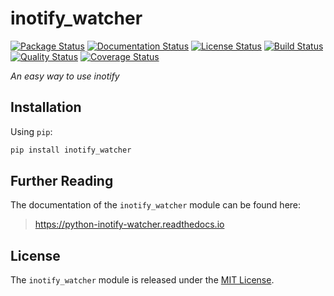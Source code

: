 # inotify_watcher

[![Package Status][package-badge]][package-link]
[![Documentation Status][documentation-badge]][documentation-link]
[![License Status][license-badge]][license-link]
[![Build Status][build-badge]][build-link]
[![Quality Status][pre-commit-badge]][pre-commit-link]
[![Coverage Status][coverage-badge]][coverage-link]

*An easy way to use inotify*

## Installation

Using `pip`:
```bash
pip install inotify_watcher
```

## Further Reading

The documentation of the `inotify_watcher` module can be found here:

> https://python-inotify-watcher.readthedocs.io

## License

The `inotify_watcher` module is released under the [MIT License][license-link].

[package-badge]: https://img.shields.io/pypi/v/inotify-watcher
[package-link]: https://pypi.org/project/inotify-watcher
[documentation-badge]: https://img.shields.io/readthedocs/python-inotify-watcher
[documentation-link]: https://python-inotify-watcher.readthedocs.io/en/latest
[license-badge]: https://img.shields.io/github/license/jmlemetayer/python-inotify-watcher
[license-link]: https://github.com/jmlemetayer/python-inotify-watcher/blob/main/LICENSE.md
[build-badge]: https://img.shields.io/github/workflow/status/jmlemetayer/python-inotify-watcher/python-inotify-watcher/main
[build-link]: https://github.com/jmlemetayer/python-inotify-watcher/actions
[pre-commit-badge]: https://results.pre-commit.ci/badge/github/jmlemetayer/python-inotify-watcher/main.svg
[pre-commit-link]: https://results.pre-commit.ci/latest/github/jmlemetayer/python-inotify-watcher/main
[coverage-badge]: https://img.shields.io/codecov/c/gh/jmlemetayer/python-inotify-watcher/main
[coverage-link]: https://codecov.io/gh/jmlemetayer/python-inotify-watcher
